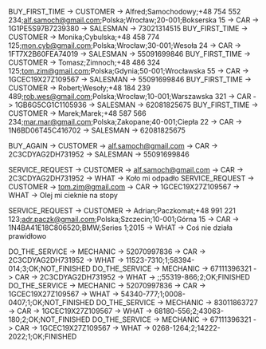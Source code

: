 [//]: # (Teraz zasymulujmy sytuację, gdzie nowy klient kupuje samochód)
[//]: # (name;surname;telephone;email;country;city;postal_code;address)
BUY_FIRST_TIME -> CUSTOMER -> Alfred;Samochodowy;+48 754 552 234;alf.samoch@gmail.com;Polska;Wrocław;20-001;Bokserska 15 -> CAR -> 1G1PE5S97B7239380 -> SALESMAN -> 73021314515
BUY_FIRST_TIME -> CUSTOMER -> Monika;Cybulska;+48 458 774 125;mon.cyb@gmail.com;Polska;Wrocław;30-001;Wesoła 24 -> CAR -> 1FT7X2B60FEA74019 -> SALESMAN -> 55091699846
BUY_FIRST_TIME -> CUSTOMER -> Tomasz;Zimnoch;+48 486 324 125;tom.zim@gmail.com;Polska;Gdynia;50-001;Wrocławska 55 -> CAR -> 1GCEC19X27Z109567 -> SALESMAN -> 55091699846
BUY_FIRST_TIME -> CUSTOMER -> Robert;Wesoły;+48 184 239 489;rob.wes@gmail.com;Polska;Wrocław;10-001;Warszawska 321 -> CAR -> 1GB6G5CG1C1105936 -> SALESMAN -> 62081825675
BUY_FIRST_TIME -> CUSTOMER -> Marek;Marek;+48 587 566 234;mar.mar@gmail.com;Polska;Zakopane;40-001;Ciepła 22 -> CAR -> 1N6BD06T45C416702 -> SALESMAN -> 62081825675

[//]: # (Teraz samochód kupuje klient, który kupował już wcześniej samochód)
BUY_AGAIN -> CUSTOMER -> alf.samoch@gmail.com -> CAR -> 2C3CDYAG2DH731952 -> SALESMAN -> 55091699846

[//]: # (Następnie klient taki przyprowadza samochód do warsztatu i dokonuje naprawy)
SERVICE_REQUEST -> CUSTOMER -> alf.samoch@gmail.com -> CAR -> 2C3CDYAG2DH731952 -> WHAT -> Koło mi odpadło 
SERVICE_REQUEST -> CUSTOMER -> tom.zim@gmail.com -> CAR -> 1GCEC19X27Z109567 -> WHAT -> Olej mi cieknie na stopy 

[//]: # (Teraz do warsztatu przychodzą klienci, którzy nie kupili samochodu u tego dealera)
SERVICE_REQUEST -> CUSTOMER -> Adrian;Paczkomat;+48 991 221 123;adr.paczk@gmail.com;Polska;Szczecin;10-001;Górna 15 -> CAR -> 1N4BA41E18C806520;BMW;Series 1;2015 -> WHAT -> Coś nie działa prawidłowo

[//]: # (Później, każdy mechanik sprawdza, czy została do niego przydzielona jakaś praca.)
[//]: # (Oczywiście w takim przypadku, pisząc oprogramowanie musielibyśmy wprowadzić jakieś reguły biznesowe, żeby odzwierciedlić proces, w którym przydzielana jest praca mechanikom.)
[//]: # (Z racji, że jest to przykład edukacyjny, uprościmy sobie całość.)
[//]: # (service_code;quantity:product_code;quantity;comment;finished)

DO_THE_SERVICE -> MECHANIC -> 52070997836 -> CAR -> 2C3CDYAG2DH731952 -> WHAT -> 11523-7310;1;58394-014;3;OK;NOT_FINISHED
DO_THE_SERVICE -> MECHANIC -> 67111396321 -> CAR -> 2C3CDYAG2DH731952 -> WHAT -> ;;55319-866;2;OK;FINISHED
DO_THE_SERVICE -> MECHANIC -> 52070997836 -> CAR -> 1GCEC19X27Z109567 -> WHAT -> 54340-777;1;0008-0407;1;OK;NOT_FINISHED
DO_THE_SERVICE -> MECHANIC -> 83011863727 -> CAR -> 1GCEC19X27Z109567 -> WHAT -> 68180-556;2;43063-180;2;OK;NOT_FINISHED
DO_THE_SERVICE -> MECHANIC -> 67111396321 -> CAR -> 1GCEC19X27Z109567 -> WHAT -> 0268-1264;2;14222-2022;1;OK;FINISHED

[//]: # (Na koniec implementacji, dopisz jeszcze możliwość wyciągnięcia historii serwisowej auta na podstawie jego numeru VIN)
